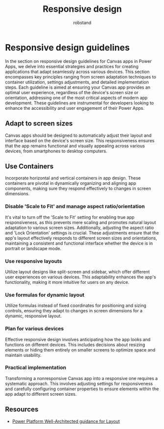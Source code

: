 ﻿---
title: Responsive design
description: Responsive design
ms.date: 05/28/2024
ms.topic: guidance
ms.service: powerapps
author: robstand
ms.author: rachaudh
 
---

# Responsive design guidelines

In the section on responsive design guidelines for Canvas apps in Power Apps, we delve into essential strategies and practices for creating applications that adapt seamlessly across various devices. This section encompasses key principles ranging from screen adaptation techniques to container utilization, settings adjustments, and detailed implementation steps. Each guideline is aimed at ensuring your Canvas app provides an optimal user experience, regardless of the device's screen size or orientation, addressing one of the most critical aspects of modern app development. These guidelines are instrumental for developers looking to enhance the accessibility and user engagement of their Power Apps.

## Adapt to screen sizes

Canvas apps should be designed to automatically adjust their layout and interface based on the device's screen size. This responsiveness ensures that the app remains functional and visually appealing across various devices, from smartphones to desktop computers.

## Use Containers

Incorporate horizontal and vertical containers in app design. These containers are pivotal in dynamically organizing and aligning app components, making sure they respond effectively to changes in screen dimensions.

### Disable 'Scale to Fit' and manage aspect ratio/orientation

It's vital to turn off the 'Scale to Fit' setting for enabling true app responsiveness, as this prevents mere scaling and promotes natural layout adaptation to various screen sizes. Additionally, adjusting the aspect ratio and 'Lock Orientation' settings is crucial. These adjustments ensure that the app's layout effectively responds to different screen sizes and orientations, maintaining a consistent and functional interface whether the device is in portrait or landscape mode.

### Use responsive layouts

Utilize layout designs like split-screen and sidebar, which offer different user experiences on various devices. This adaptability enhances the app's functionality, making it more intuitive for users on any device.

### Use formulas for dynamic layout

Utilize formulas instead of fixed coordinates for positioning and sizing controls, ensuring they adapt to changes in screen dimensions for a dynamic, responsive layout.

### Plan for various devices

Effective responsive design involves anticipating how the app looks and functions on different devices. This includes decisions about resizing elements or hiding them entirely on smaller screens to optimize space and maintain usability.

### Practical implementation

Transforming a nonresponsive Canvas app into a responsive one requires a systematic approach. This involves adjusting settings for responsiveness and carefully configuring container properties to ensure elements within the app adapt to different screen sizes.

## Resources

- [Power Platform Well-Architected guidance for Layout](/power-platform/well-architected/experience-optimization/layout)